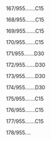 167/955.......C15 


168/955.......C15 


169/955.......C15 


170/955.......C15 


171/955.......D30 


172/955.......D30 


173/955.......D30 


174/955.......D30 


175/955.......C15 


176/955.......C15 


177/955.......C15 


178/955.... 

